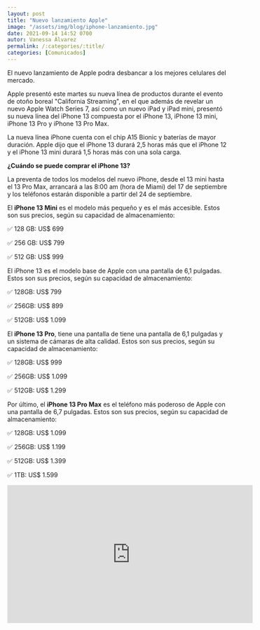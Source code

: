 ```yaml
---
layout: post
title: "Nuevo lanzamiento Apple"
image: "/assets/img/blog/iphone-lanzamiento.jpg"
date: 2021-09-14 14:52 0700
autor: Vanessa Álvarez
permalink: /:categories/:title/
categories: [Comunicados]
---
```


El nuevo lanzamiento de Apple podra desbancar a los mejores celulares del mercado.



 Apple presentó este martes su nueva línea de productos durante el evento de otoño boreal "California Streaming", en el que además de revelar un nuevo Apple Watch Series 7, así como un nuevo iPad y iPad mini, presentó su nueva línea del iPhone 13 compuesta por el iPhone 13, iPhone 13 mini, iPhone 13 Pro y iPhone 13 Pro Max.

 La nueva línea iPhone cuenta con el chip A15 Bionic y baterías de mayor duración. Apple dijo que el iPhone 13 durará 2,5 horas más que el iPhone 12 y el iPhone 13 mini durará 1,5 horas más con una sola carga. 

 **¿Cuándo se puede comprar el iPhone 13?**

La preventa de todos los modelos del nuevo iPhone, desde el 13 mini hasta el 13 Pro Max, arrancará a las 8:00 am (hora de Miami) del 17 de septiembre y los teléfonos estarán disponible a partir del 24 de septiembre. 



El **iPhone 13 Mini** es el modelo más pequeño y es el más accesible. Estos son sus precios, según su capacidad de almacenamiento:

✅ 128 GB: US$ 699

✅ 256 GB: US$ 799

✅ 512 GB: US$ 999

El iPhone 13 es el modelo base de Apple con una pantalla de 6,1 pulgadas. Estos son sus precios, según su capacidad de almacenamiento:

✅ 128GB: US$ 799

✅ 256GB: US$ 899

✅ 512GB: US$ 1.099

El **iPhone 13 Pro**, tiene una pantalla de tiene una pantalla de 6,1 pulgadas y un sistema de cámaras de alta calidad. Estos son sus precios, según su capacidad de almacenamiento:

✅ 128GB: US$ 999

✅ 256GB: US$ 1.099

✅ 512GB: US$ 1.299

Por último, el **iPhone 13 Pro Max** es el teléfono más poderoso de Apple con una pantalla de 6,7 pulgadas. Estos son sus precios, según su capacidad de almacenamiento:

✅ 128GB: US$ 1.099

✅ 256GB: US$ 1.199

✅ 512GB: US$ 1.399

✅ 1TB: US$ 1.599

<div class="embed-responsive embed-responsive-16by9">

<iframe width="560" height="315" src="https://www.youtube.com/embed/m43rh-pI0P0" title="YouTube video player" frameborder="0" allow="accelerometer; autoplay; clipboard-write; encrypted-media; gyroscope; picture-in-picture" allowfullscreen></iframe>